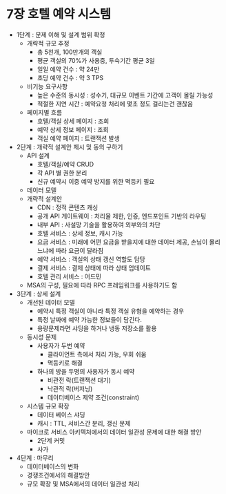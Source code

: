 # 7장 호텔 예약 시스템
- 1단계 : 문제 이해 및 설계 범위 확정
  - 개략적 규모 추정
    - 총 5천개, 100만개의 객실
    - 평균 객실의 70%가 사용중, 투숙기간 평균 3일
    - 일일 예약 건수 : 약 24만
    - 초당 예약 건수 : 약 3 TPS
  - 비기능 요구사항
    - 높은 수준의 동시성 : 성수기, 대규모 이벤트 기간에 고객이 몰릴 가능성
    - 적절한 지연 시간 : 예약요청 처리에 몇초 정도 걸리는건 괜찮음
  - 페이지별 흐름
  	- 호텔/객실 상세 페이지 : 조회
  	- 예약 상세 정보 페이지 : 조회
  	- 객실 예약 페이지 : 트랜잭션 발생
- 2단계 : 개략적 설계안 제시 및 동의 구하기
  - API 설계
    - 호텔/객실/예약 CRUD
    - 각 API 별 권한 분리
    - 신규 예약시 이중 예약 방지를 위한 멱등키 필요
  - 데이터 모델
  - 개략적 설계안
    - CDN : 정적 콘텐츠 캐싱
    - 공개 API 게이트웨이 : 처리율 제한, 인증, 엔드포인트 기반의 라우팅
    - 내부 API : 사설망 기술을 활용하여 외부와의 차단
    - 호텔 서비스 : 상세 정보, 캐시 가능
    - 요금 서비스 : 미래에 어떤 요금을 받을지에 대한 데이터 제공, 손님이 몰리느냐에 따라 요금이 달라짐
    - 예약 서비스 : 객실의 상태 갱신 역할도 담당
    - 결제 서비스 : 결제 상태에 따라 상태 업데이트
    - 호텔 관리 서비스 : 어드민
  - MSA의 구성, 필요에 따라 RPC 프레임워크를 사용하기도 함
- 3단계 : 상세 설계
  - 개선된 데이터 모델
    - 예약시 특정 객실이 아니라 특정 객실 유형을 예약하는 경우
    - 특정 날짜에 예약 가능한 정보들이 담긴다.
    - 용량문제라면 샤딩을 하거나 냉동 저장소를 활용
  - 동시성 문제
    - 사용자가 두번 예약
      - 클라이언트 측에서 처리 가능, 우회 쉬움
      - 멱등키로 해결
    - 하나의 방을 두명의 사용자가 동시 예약
      - 비관전 락(트랜잭션 대기)
      - 낙관적 락(버저닝)
      - 데이터베이스 제약 조건(constraint)
  - 시스템 규모 확장
    - 데이터 베이스 샤딩
    - 캐시 : TTL, 서비스간 분리, 갱신 문제
  - 마이크로 서비스 아키텍처에서의 데이터 일관성 문제에 대한 해결 방안
    - 2단계 커밋
    - 사가
- 4단계 : 마무리
  - 데이터베이스의 변화
  - 경쟁조건에서의 해결방안
  - 규모 확장 및 MSA에서의 데이터 일관성 처리
